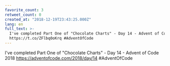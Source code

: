 ```yaml
---
favorite_count: 3
retweet_count: 0
created_at: "2018-12-19T23:43:25.000Z"
lang: en
full_text: >-
  I've completed Part One of "Chocolate Charts" - Day 14 - Advent of Code 2018
  https://t.co/ZFlbq0oKrq #AdventOfCode
---
```


I've completed Part One of "Chocolate Charts" - Day 14 - Advent of Code 2018
<https://adventofcode.com/2018/day/14> #AdventOfCode
